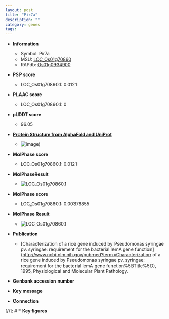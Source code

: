 ```yaml
---
layout: post
title: "Pir7a"
description: ""
category: genes
tags: 
---
```


* **Information**  
    + Symbol: Pir7a  
    + MSU: [LOC_Os01g70860](http://rice.plantbiology.msu.edu/cgi-bin/ORF_infopage.cgi?orf=LOC_Os01g70860)  
    + RAPdb: [Os01g0934900](http://rapdb.dna.affrc.go.jp/viewer/gbrowse_details/irgsp1?name=Os01g0934900)  

* **PSP score**  
    + LOC_Os01g70860.1: 0.0121 

* **PLAAC score**  
    + LOC_Os01g70860.1: 0 

* **pLDDT score**
    + 96.05

* **[Protein Structure from AlphaFold and UniProt](https://www.uniprot.org/uniprotkb/Q0JG98/entry#structure)**
    + ![image](https://ricepsp.github.io/images/Q0/AF-Q0JG98-F1.png))

* **MolPhase score**
    + LOC_Os01g70860.1: 0.0121

* **MolPhaseResult**
    + ![LOC_Os01g70860.1](https://ricepsp.github.io/pictures/LOC_Os01g/LOC_Os01g70860.1.png)

* **MolPhase score**
    + LOC_Os01g70860.1: 0.00378855

* **MolPhase Result**
    + ![LOC_Os01g70860.1](https://304243504.github.io/Pictures/LOC_Os01g/LOC_Os01g70860.1.png)

* **Publication**  
    + [Characterization of a rice gene induced by Pseudomonas syringae pv. syringae: requirement for the bacterial lemA gene function](http://www.ncbi.nlm.nih.gov/pubmed?term=Characterization of a rice gene induced by Pseudomonas syringae pv. syringae: requirement for the bacterial lemA gene function%5BTitle%5D), 1995, Physiological and Molecular Plant Pathology.

* **Genbank accession number**  

* **Key message**  

* **Connection**  

[//]: # * **Key figures**  


